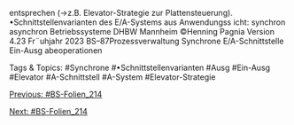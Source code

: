 entsprechen (→z.B. Elevator-Strategie zur Plattensteuerung).
•Schnittstellenvarianten des E/A-Systems aus Anwendungss icht:
synchron
asynchron
Betriebssysteme DHBW Mannheim ©Henning Pagnia Version 4.23 Fr¨uhjahr 2023 BS–87Prozessverwaltung Synchrone E/A-Schnittstelle Ein-Ausg abeoperationen

   Tags & Topics:
   #Synchrone
   #•Schnittstellenvarianten
   #Ausg
   #Ein-Ausg
   #Elevator
   #A-Schnittstell
   #A-System
   #Elevator-Strategie

[Previous: #BS-Folien_214](BS-Folien_214.md)

[Next: #BS-Folien_214](BS-Folien_214.md)